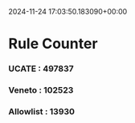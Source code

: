 2024-11-24 17:03:50.183090+00:00
# Rule Counter 
 ### UCATE : 497837

 ### Veneto : 102523

 ### Allowlist : 13930